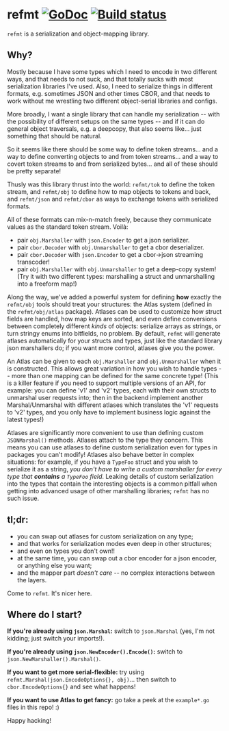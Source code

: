refmt [![GoDoc](https://godoc.org/github.com/dai/go-ipfs/gxlibs/github.com/polydawn/refmt?status.svg)](https://godoc.org/github.com/dai/go-ipfs/gxlibs/github.com/polydawn/refmt) [![Build status](https://img.shields.io/travis/polydawn/refmt/master.svg?style=flat-square)](https://travis-ci.org/polydawn/refmt)
=====


`refmt` is a serialization and object-mapping library.



Why?
----

Mostly because I have some types which I need to encode in two different ways, and that needs to not suck,
and that totally sucks with most serialization libraries I've used.
Also, I need to serialize things in different formats, e.g. sometimes JSON and other times CBOR,
and that needs to work without me wrestling two different object-serial libraries and configs.

More broadly, I want a single library that can handle my serialization -- with the possibility of different setups on the same types -- and if it can do general object traversals, e.g. a deepcopy, that also seems like... just something that should be natural.

So it seems like there should be some way to define token streams... and a way to define converting objects to and from token streams... and a way to covert token streams to and from serialized bytes... and all of these should be pretty separate!

Thusly was this library thrust into the world:
`refmt/tok` to define the token stream,
and `refmt/obj` to define how to map objects to tokens and back,
and `refmt/json` and `refmt/cbor` as ways to exchange tokens with serialized formats.

All of these formats can mix-n-match freely, because they communicate values as the standard token stream. Voilà:

- pair `obj.Marshaller` with `json.Encoder` to get a json serializer.
- pair `cbor.Decoder` with `obj.Unmarshaller` to get a cbor deserializer.
- pair `cbor.Decoder` with `json.Encoder` to get a cbor->json streaming transcoder!
- pair `obj.Marshaller` with `obj.Unmarshaller` to get a deep-copy system!  (Try it with two different types: marshalling a struct and unmarshalling into a freeform map!)

Along the way, we've added a powerful system for defining **how** exactly the `refmt/obj` tools should treat your structures:
the Atlas system (defined in the `refmt/obj/atlas` package).
Atlases can be used to customize how struct fields are handled, how map keys are sorted, and even
define conversions between completely different *kinds* of objects: serialize arrays as strings, or turn stringy enums into bitfields, no problem.
By default, `refmt` will generate atlases automatically for your structs and types, just like the standard library json marshallers do;
if you want more control, atlases give you the power.

An Atlas can be given to each `obj.Marshaller` and `obj.Unmarshaller` when it is constructed.
This allows great variation in how you wish to handle types -- more than one mapping can be defined for the same concrete type!
(This is a killer feature if you need to support multiple versions of an API, for example:
you can define 'v1' and 'v2' types, each with their own structs to unmarshal user requests into;
then in the backend implement another Marshal/Unmarshal with different atlases which translates the 'v1' requests to 'v2' types,
and you only have to implement business logic against the latest types!)

Atlases are significantly more convenient to use than defining custom `JSONMarshal()` methods.
Atlases attach to the type they concern.
This means you can use atlases to define custom serialization even for types in packages you can't modify!
Atlases also behave better in complex situations: for example,
if you have a `TypeFoo` struct and you wish to serialize it as a string,
*you don't have to write a custom marshaller for every type that **contains** a `TypeFoo` field*.
Leaking details of custom serialization into the types that contain the interesting objects is
a common pitfall when getting into advanced usage of other marshalling libraries; `refmt` has no such issue.

## tl;dr:

- you can swap out atlases for custom serialization on any type;
- and that works for serialization modes even deep in other structures;
- and even on types you don't own!!
- at the same time, you can swap out a cbor encoder for a json encoder, or anything else you want;
- and the mapper part *doesn't care* -- no complex interactions between the layers.

Come to `refmt`.  It's nicer here.


Where do I start?
-----------------

**If you're already using `json.Marshal`:** switch to `json.Marshal` (yes, I'm not kidding; just switch your imports!).

**If you're already using `json.NewEncoder().Encode()`:** switch to `json.NewMarshaller().Marshal()`.

**If you want to get more serial-flexible:** try using `refmt.Marshal(json.EncodeOptions{}, obj)`... then switch to `cbor.EncodeOptions{}` and see what happens!

**If you want to use Atlas to get fancy:** go take a peek at the `example*.go` files in this repo! :)

Happy hacking!
